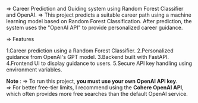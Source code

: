 => Career Prediction and Guiding system using Random Forest Classifier and OpenAI.
=> This project predicts a suitable career path using a machine learning model based on  Random Forest Classification. After prediction, the system uses the "OpenAI API" to provide personalized career guidance.

=> Features

1.Career prediction using a Random Forest Classifier.
2.Personalized guidance from OpenAI's GPT model.
3.Backend built with FastAPI.
4.Frontend UI to display guidance to users.
5.Secure API key handling using environment variables.

**Note** :
=> To run this project, **you must use your own OpenAI API key**.  
=> For better free-tier limits, I recommend using the **Cohere OpenAI API**, which often provides more free searches than the default OpenAI service.
